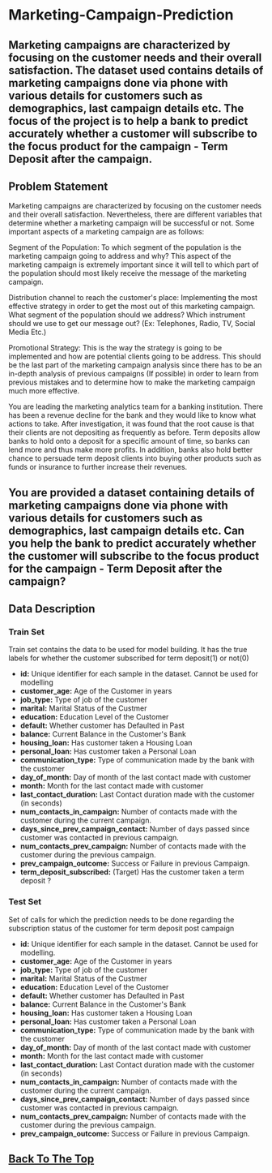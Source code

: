 # Marketing-Campaign-Prediction
Marketing campaigns are characterized by focusing on the customer needs and their overall satisfaction. The dataset used contains details of marketing campaigns done via phone with various details for customers such as demographics, last campaign details etc. The focus of the project is to help a bank to predict accurately whether a customer will subscribe to the focus product for the campaign - Term Deposit after the campaign.
---

## Problem Statement
Marketing campaigns are characterized by focusing on the customer needs and their overall satisfaction. Nevertheless, there are different variables that determine whether a marketing campaign will be successful or not. Some important aspects of a marketing campaign are as follows: 

Segment of the Population: To which segment of the population is the marketing campaign going to address and why? This aspect of the marketing campaign is extremely important since it will tell to which part of the population should most likely receive the message of the marketing campaign. 

Distribution channel to reach the customer's place: Implementing the most effective strategy in order to get the most out of this marketing campaign. What segment of the population should we address? Which instrument should we use to get our message out? (Ex: Telephones, Radio, TV, Social Media Etc.) 

Promotional Strategy: This is the way the strategy is going to be implemented and how are potential clients going to be address. This should be the last part of the marketing campaign analysis since there has to be an in-depth analysis of previous campaigns (If possible) in order to learn from previous mistakes and to determine how to make the marketing campaign much more effective.

You are leading the marketing analytics team for a banking institution. There has been a revenue decline for the bank and they would like to know what actions to take. After investigation, it was found that the root cause is that their clients are not depositing as frequently as before. Term deposits allow banks to hold onto a deposit for a specific amount of time, so banks can lend more and thus make more profits. In addition, banks also hold better chance to persuade term deposit clients into buying other products such as funds or insurance to further increase their revenues.

You are provided a dataset containing details of marketing campaigns done via phone with various details for customers such as demographics, last campaign details etc. Can you help the bank to predict accurately whether the customer will subscribe to the focus product for the campaign - Term Deposit after the campaign?
---

## Data Description
### Train Set
Train set contains the data to be used for model building. It has the true labels for whether the customer subscribed for term deposit(1) or not(0) 
* **id:**	Unique identifier for each sample in the dataset. Cannot be used for modelling
* **customer_age:**	Age of the Customer in years
* **job_type:**	Type of job of the customer
* **marital:** Marital Status of the Custmer
* **education:** Education Level of the Customer
* **default:** Whether customer has Defaulted in Past
* **balance:** Current Balance in the Customer's Bank
* **housing_loan:** Has customer taken a Housing Loan
* **personal_loan:** Has customer taken a Personal Loan
* **communication_type:** Type of communication made by the bank with the customer
* **day_of_month:**	Day of month of the last contact made with customer
* **month:** Month for the last contact made with customer
* **last_contact_duration:** Last Contact duration made with the customer (in seconds)
* **num_contacts_in_campaign:**	Number of contacts made with the customer during the current campaign.
* **days_since_prev_campaign_contact:** Number of days passed since customer was contacted in previous campaign.
* **num_contacts_prev_campaign:** Number of contacts made with the customer during the previous campaign.
* **prev_campaign_outcome:** Success or Failure in previous Campaign.
* **term_deposit_subscribed:** (Target) Has the customer taken a term deposit ?

### Test Set
Set of calls for which the prediction needs to be done regarding the subscription status of the customer for term deposit post campaign

* **id:**	Unique identifier for each sample in the dataset. Cannot be used for modelling.
* **customer_age:**	Age of the Customer in years
* **job_type:**	Type of job of the customer
* **marital:**	Marital Status of the Custmer
* **education:**	Education Level of the Customer
* **default:**	Whether customer has Defaulted in Past
* **balance:**	Current Balance in the Customer's Bank
* **housing_loan:**	Has customer taken a Housing Loan
* **personal_loan:**	Has customer taken a Personal Loan
* **communication_type:**	Type of communication made by the bank with the customer
* **day_of_month:**	Day of month of the last contact made with customer
* **month:**	Month for the last contact made with customer
* **last_contact_duration:**	Last Contact duration made with the customer (in seconds)
* **num_contacts_in_campaign:**	Number of contacts made with the customer during the current campaign.
* **days_since_prev_campaign_contact:**	Number of days passed since customer was contacted in previous campaign.
* **num_contacts_prev_campaign:**	Number of contacts made with the customer during the previous campaign.
* **prev_campaign_outcome:**	Success or Failure in previous Campaign.

[Back To The Top](#marketing-campaign-prediction)
---
